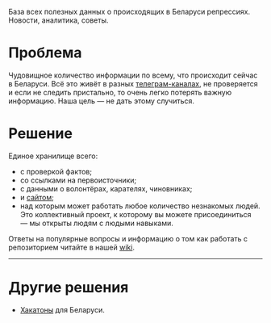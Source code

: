 База всех полезных данных о происходящих в Беларуси репрессиях. Новости, аналитика, советы.

# Проблема

Чудовищное количество информации по всему, что происходит сейчас в Беларуси. Всё это живёт в разных [телеграм-каналах](https://github.com/free-belarus/info/issues/4), не проверяется и если не следить пристально, то очень легко потерять важную информацию. Наша цель — не дать этому случиться.

# Решение

Единое хранилище всего:

- с проверкой фактов;
- со ссылками на первоисточники;
- с данными о волонтёрах, карателях, чиновниках;
- и [сайтом](https://free-belarus.github.io/info/);
- над которым может работать любое количество незнакомых людей. Это коллективный проект, к которому вы можете присоединиться — мы открыты людям с людыми навыками.

Ответы на популярные вопросы и информацию о том как работать с репозиторием читайте в нашей [wiki](https://github.com/free-belarus/info/wiki).

---

# Другие решения

- [Хакатоны](./docs/hackathons.md) для Беларуси.
